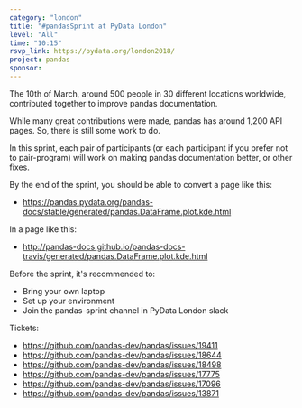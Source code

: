 ```yaml
---
category: "london"
title: "#pandasSprint at PyData London"
level: "All"
time: "10:15"
rsvp_link: https://pydata.org/london2018/
project: pandas
sponsor:
---
```


The 10th of March, around 500 people in 30 different locations worldwide,
contributed together to improve pandas documentation.

While many great contributions were made, pandas has around 1,200 API pages.
So, there is still some work to do.

In this sprint, each pair of participants (or each participant if you prefer
not to pair-program) will work on making pandas documentation better, or other
fixes.

By the end of the sprint, you should be able to convert a page like this:
- <https://pandas.pydata.org/pandas-docs/stable/generated/pandas.DataFrame.plot.kde.html>

In a page like this:
- <http://pandas-docs.github.io/pandas-docs-travis/generated/pandas.DataFrame.plot.kde.html>

Before the sprint, it's recommended to:

- Bring your own laptop
- Set up your environment
- Join the pandas-sprint channel in PyData London slack

Tickets:
- <https://github.com/pandas-dev/pandas/issues/19411>
- <https://github.com/pandas-dev/pandas/issues/18644>
- <https://github.com/pandas-dev/pandas/issues/18498>
- <https://github.com/pandas-dev/pandas/issues/17775>
- <https://github.com/pandas-dev/pandas/issues/17096>
- <https://github.com/pandas-dev/pandas/issues/13871>
